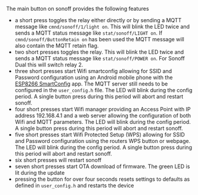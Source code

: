 The main button on sonoff provides the following features

- a short press toggles the relay either directly or by sending a MQTT message like ```cmnd/sonoff/1/light on```. This will blink the LED twice and sends a MQTT status message like ```stat/sonoff/LIGHT on```. If ```cmnd/sonoff/ButtonRetain on``` has been used the MQTT message will also contain the MQTT retain flag.
- two short presses toggles the relay. This will blink the LED twice and sends a MQTT status message like ```stat/sonoff/POWER on```. For Sonoff Dual this will switch relay 2.
- three short presses start Wifi smartconfig allowing for SSID and Password configuration using an Android mobile phone with the [ESP8266 SmartConfig](https://play.google.com/store/apps/details?id=com.cmmakerclub.iot.esptouch) app. The MQTT server still needs to be configured in the ```user_config.h``` file. The LED will blink during the config period. A single button press during this period will abort and restart sonoff.
- four short presses start Wifi manager providing an Access Point with IP address 192.168.4.1 and a web server allowing the configuration of both Wifi and MQTT parameters. The LED will blink during the config period. A single button press during this period will abort and restart sonoff.
- five short presses start Wifi Protected Setup (WPS) allowing for SSID and Password configuration using the routers WPS button or webpage. The LED will blink during the config period. A single button press during this period will abort and restart sonoff.
- six short presses will restart sonoff
- seven short presses start OTA download of firmware. The green LED is lit during the update
- pressing the button for over four seconds resets settings to defaults as defined in ```user_config.h``` and restarts the device
